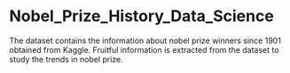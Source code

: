 # Nobel_Prize_History_Data_Science
The dataset contains the information about nobel prize winners since 1901 obtained from Kaggle. Fruitful information is extracted from the dataset to study the trends in nobel prize.
